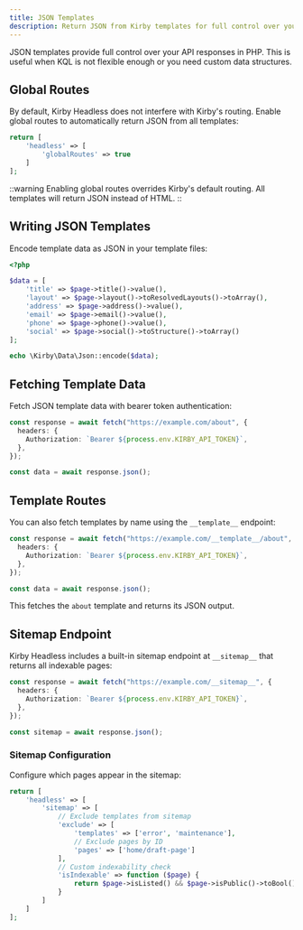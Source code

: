 ```yaml
---
title: JSON Templates
description: Return JSON from Kirby templates for full control over your API responses.
---
```


JSON templates provide full control over your API responses in PHP. This is useful when KQL is not flexible enough or you need custom data structures.

## Global Routes

By default, Kirby Headless does not interfere with Kirby's routing. Enable global routes to automatically return JSON from all templates:

```php [config.php]
return [
    'headless' => [
        'globalRoutes' => true
    ]
];
```

::warning
Enabling global routes overrides Kirby's default routing. All templates will return JSON instead of HTML.
::

## Writing JSON Templates

Encode template data as JSON in your template files:

```php [site/templates/about.php]
<?php

$data = [
    'title' => $page->title()->value(),
    'layout' => $page->layout()->toResolvedLayouts()->toArray(),
    'address' => $page->address()->value(),
    'email' => $page->email()->value(),
    'phone' => $page->phone()->value(),
    'social' => $page->social()->toStructure()->toArray()
];

echo \Kirby\Data\Json::encode($data);
```

## Fetching Template Data

Fetch JSON template data with bearer token authentication:

```ts
const response = await fetch("https://example.com/about", {
  headers: {
    Authorization: `Bearer ${process.env.KIRBY_API_TOKEN}`,
  },
});

const data = await response.json();
```

## Template Routes

You can also fetch templates by name using the `__template__` endpoint:

```ts
const response = await fetch("https://example.com/__template__/about", {
  headers: {
    Authorization: `Bearer ${process.env.KIRBY_API_TOKEN}`,
  },
});

const data = await response.json();
```

This fetches the `about` template and returns its JSON output.

## Sitemap Endpoint

Kirby Headless includes a built-in sitemap endpoint at `__sitemap__` that returns all indexable pages:

```ts
const response = await fetch("https://example.com/__sitemap__", {
  headers: {
    Authorization: `Bearer ${process.env.KIRBY_API_TOKEN}`,
  },
});

const sitemap = await response.json();
```

### Sitemap Configuration

Configure which pages appear in the sitemap:

```php [config.php]
return [
    'headless' => [
        'sitemap' => [
            // Exclude templates from sitemap
            'exclude' => [
                'templates' => ['error', 'maintenance'],
                // Exclude pages by ID
                'pages' => ['home/draft-page']
            ],
            // Custom indexability check
            'isIndexable' => function ($page) {
                return $page->isListed() && $page->isPublic()->toBool();
            }
        ]
    ]
];
```
